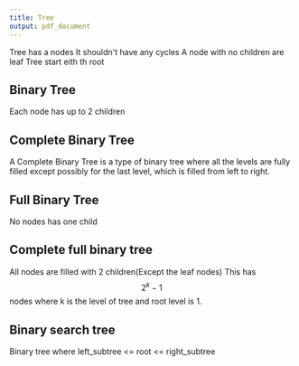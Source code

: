 ```yaml
---
title: Tree
output: pdf_document
---
```

Tree has a nodes 
It shouldn't have any cycles
A node with no children are leaf 
Tree start eith th root

## Binary Tree
Each node has up to 2 children

## Complete Binary Tree
A Complete Binary Tree is a type of binary tree where all the levels are fully filled except possibly for the last level, which is filled from left to right.

## Full Binary Tree
No nodes has one child

## Complete full binary tree
All nodes are filled with 2 children(Except the leaf nodes)
This has $${2^k - 1}$$ nodes where k is the level of tree and root level is 1. 


## Binary search tree
Binary tree where left_subtree <= root <= right_subtree
